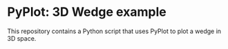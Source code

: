 # PyPlot: 3D Wedge example
This repository contains a Python script that uses PyPlot to plot a wedge in 3D space.

